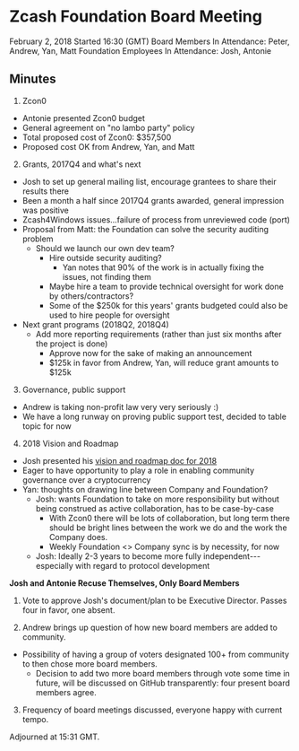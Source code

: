 Zcash Foundation Board Meeting
==============================

February 2, 2018
Started 16:30 (GMT)
Board Members In Attendance: Peter, Andrew, Yan, Matt
Foundation Employees In Attendance: Josh, Antonie

Minutes
-------
1. Zcon0
- Antonie presented Zcon0 budget
- General agreement on "no lambo party" policy
- Total proposed cost of Zcon0: $357,500
- Proposed cost OK from Andrew, Yan, and Matt

2. Grants, 2017Q4 and what's next
- Josh to set up general mailing list, encourage grantees to share their results there
- Been a month a half since 2017Q4 grants awarded, general impression was positive
- Zcash4Windows issues...failure of process from unreviewed code (port)
- Proposal from Matt: the Foundation can solve the security auditing problem
  - Should we launch our own dev team?
	- Hire outside security auditing?
	  - Yan notes that 90% of the work is in actually fixing the issues, not finding them
	- Maybe hire a team to provide technical oversight for work done by others/contractors?
	- Some of the $250k for this years' grants budgeted could also be used to hire people for oversight
- Next grant programs (2018Q2, 2018Q4)
  - Add more reporting requirements (rather than just six months after the project is done)
	- Approve now for the sake of making an announcement
	- $125k in favor from Andrew, Yan, will reduce grant amounts to $125k

3. Governance, public support
- Andrew is taking non-profit law very very seriously :)
- We have a long runway on proving public support test, decided to table topic for now

4. 2018 Vision and Roadmap
- Josh presented his [vision and roadmap doc for 2018](https://github.com/ZcashFoundation/ZcashFoundation/blob/master/2018-VISION.md)
- Eager to have opportunity to play a role in enabling community governance over a cryptocurrency
- Yan: thoughts on drawing line between Company and Foundation?
  - Josh: wants Foundation to take on more responsibility but without being construed as active collaboration, has to be case-by-case
	- With Zcon0 there will be lots of collaboration, but long term there should be bright lines between the work we do and the work the Company does.
	- Weekly Foundation <> Company sync is by necessity, for now
  - Josh: Ideally 2-3 years to become more fully independent---especially with regard to protocol development

**Josh and Antonie Recuse Themselves, Only Board Members**

1. Vote to approve Josh's document/plan to be Executive Director. Passes four in favor, one absent.

2. Andrew brings up question of how new board members are added to community.
  - Possibility of having a group of voters designated 100+ from community to then chose more board members.
	- Decision to add two more board members through vote some time in future, will be discussed on GitHub transparently: four present board members agree.

3. Frequency of board meetings discussed, everyone happy with current tempo.

Adjourned at 15:31 GMT.
